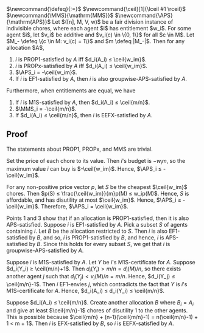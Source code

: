 <span class="invisible">
$\newcommand{\defeq}{:=}$
$\newcommand{\ceil}[1]{\lceil #1 \rceil}$
$\newcommand{\MMS}{\mathrm{MMS}}$
$\newcommand{\APS}{\mathrm{APS}}$
</span>
Let $([n], M, V, w)$ be a fair division instance of indivisible chores,
where each agent $i$ has entitlement $w_i$.
For some agent $i$, let $v_i$ be additive and $v_i(c) \in \{0, 1\}$ for all $c \in M$.
Let $M_- \defeq \{c \in M: v_i(c) = 1\}$ and $m \defeq |M_-|$. Then for any allocation $A$,

1.  $i$ is PROP1-satisfied by $A$ iff $d_i(A_i) ≤ \ceil{w_im}$.
2.  $i$ is PROPx-satisfied by $A$ iff $d_i(A_i) ≤ \ceil{w_im}$.
3.  $\APS_i = -\ceil{w_im}$.
5.  If $i$ is EF1-satisfied by $A$, then $i$ is also groupwise-APS-satisfied by $A$.

Furthermore, when entitlements are equal, we have

1.  If $i$ is M1S-satisfied by $A$, then $d_i(A_i) ≤ \ceil{m/n}$.
2.  $\MMS_i = -\ceil{m/n}$.
3.  If $d_i(A_i) ≤ \ceil{m/n}$, then $i$ is EEFX-satisfied by $A$.

## Proof

The statements about PROP1, PROPx, and MMS are trivial.

Set the price of each chore to its value. Then $i$'s budget is $-w_im$,
so the maximum value $i$ can buy is $-\ceil{w_im}$.
Hence, $\APS_i ≤ -\ceil{w_im}$.

For any non-positive price vector $p$, let $S$ be the cheapest $\ceil{w_im}$ chores.
Then $p(S) ≤ \frac{\ceil{w_im}}{m}p(M) ≤ w_ip(M)$.
Hence, $S$ is affordable, and has disutility at most $\ceil{w_im}$.
Hence, $\APS_i ≥ -\ceil{w_im}$. Therefore, $\APS_i = \ceil{w_im}$.

Points 1 and 3 show that if an allocation is PROP1-satisfied, then it is also APS-satisfied.
Suppose $i$ is EF1-satisfied by $A$.
Pick a subset $S$ of agents containing $i$.
Let $B$ be the allocation restricted to $S$.
Then $i$ is also EF1-satisfied by $B$, and so, $i$ is PROP1-satisfied by $B$,
and hence, $i$ is APS-satisfied by $B$.
Since this holds for every subset $S$, we get that $i$ is groupwise-APS-satisfied by $A$.

Suppose $i$ is M1S-satisfied by $A$. Let $Y$ be $i$'s M1S-certificate for $A$.
Suppose $d_i(Y_i) ≥ \ceil{m/n}+1$. Then $d_i(Y_i) > m/n = d_i(M)/n$,
so there exists another agent $j$ such that $d_i(Y_j) < v_i(M)/n = m/n$.
Hence, $d_i(Y_j) ≤ \ceil{m/n}-1$. Then $i$ EF1-envies $j$,
which contradicts the fact that $Y$ is $i$'s M1S-certificate for $A$.
Hence, $d_i(A_i) ≤ d_i(Y_i) ≤ \ceil{m/n}$.

Suppose $d_i(A_i) ≤ \ceil{m/n}$.
Create another allocation $B$ where $B_i = A_i$
and give at least $\ceil{m/n}-1$ chores of disutility 1 to the other agents.
This is possible because $\ceil{m/n} + (n-1)(\ceil{m/n}-1) = n(\ceil{m/n}-1) + 1 < m + 1$.
Then $i$ is EFX-satisfied by $B$, so $i$ is EEFX-satisfied by $A$.
